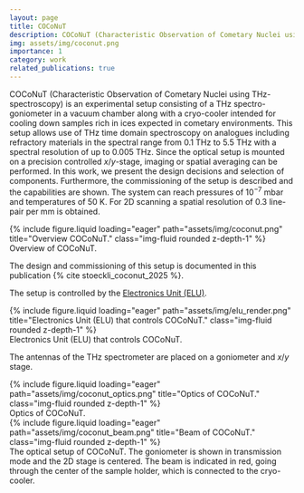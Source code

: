 ```yaml
---
layout: page
title: COCoNuT
description: COCoNuT (Characteristic Observation of Cometary Nuclei using THz-spectroscopy) is a vacuum chamber designed to simulate the conditions found on comets. It is used to investivate the application of THz time domain spectroscopy on cometary analogues/samples.
img: assets/img/coconut.png
importance: 1
category: work
related_publications: true
---
```


COCoNuT (Characteristic Observation of Cometary Nuclei using THz-spectroscopy) is an experimental setup consisting of a THz spectro-goniometer in a vacuum chamber along with a cryo-cooler intended for cooling down samples rich in ices expected in cometary environments. This setup allows use of THz time domain spectroscopy on analogues including refractory materials in the spectral range from 0.1 THz to 5.5 THz with a spectral resolution of up to 0.005 THz. Since the optical setup is mounted on a precision controlled $x$/$y$-stage, imaging or spatial averaging can be performed.
In this work, we present the design decisions and selection of components. Furthermore, the commissioning of the setup is described and the capabilities are shown.
The system can reach pressures of $10^{-7}$ mbar and temperatures of 50 K. For 2D scanning a spatial resolution of $0.3$ line-pair per mm is obtained.

<div class="row">
    <div class="col-sm mt-3 mt-md-0">
        {% include figure.liquid loading="eager" path="assets/img/coconut.png" title="Overview COCoNuT." class="img-fluid rounded z-depth-1" %}
    </div>
</div>
<div class="caption">
    Overview of COCoNuT.
</div>

The design and commissioning of this setup is documented in this publication {% cite stoeckli_coconut_2025 %}.

The setup is controlled by the [Electronics Unit (ELU)](https://hacknus.github.io/projects/elu/).
<div class="row">
    <div class="col-sm mt-3 mt-md-0">
        {% include figure.liquid loading="eager" path="assets/img/elu_render.png" title="Electronics Unit (ELU) that controls COCoNuT." class="img-fluid rounded z-depth-1" %}
    </div>
</div>
<div class="caption">
    Electronics Unit (ELU) that controls COCoNuT.
</div>

The antennas of the THz spectrometer are placed on a goniometer and $x$/$y$ stage.

<div class="row">
    <div class="col-sm mt-3 mt-md-0">
        {% include figure.liquid loading="eager" path="assets/img/coconut_optics.png" title="Optics of COCoNuT." class="img-fluid rounded z-depth-1" %}
    </div>
</div>
<div class="caption">
    Optics of COCoNuT.
</div>

<div class="row">
    <div class="col-sm mt-3 mt-md-0">
        {% include figure.liquid loading="eager" path="assets/img/coconut_beam.png" title="Beam of COCoNuT." class="img-fluid rounded z-depth-1" %}
    </div>
</div>
<div class="caption">
    The optical setup of COCoNuT. The goniometer is shown in transmission mode and the 2D stage is centered. The beam is indicated in red, going through the center of the sample holder, which is connected to the cryo-cooler.
</div>


